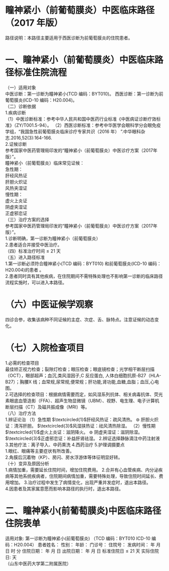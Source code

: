 # 瞳神紧小（前葡萄膜炎）中医临床路径 （2017 年版）  
路径说明：本路径主要适用于西医诊断为前葡萄膜炎的住院患者。  
# 一、瞳神紧小（前葡萄膜炎）中医临床路径标准住院流程  
（一）适用对象  
中医诊断：第一诊断为瞳神紧小(TCD 编码：BYT010)。 西医诊断：第一诊断为前葡萄膜炎(ICD-10 编码：H20.004)。  
（二）诊断依据  
1.疾病诊断  
（1）中医诊断标准：参考中华人民共和国中医药行业标准《中医病证诊断疗效标准》（ZY/T001.5-94）。 （2）西医诊断标准：参考中华医学会眼科学分会眼免疫学组，“我国急性前葡萄膜炎临床诊疗专家共识（2016 年） ”.中华眼科杂志.2016,52(3):164-166.  
2.证候诊断  
参考国家中医药管理局印发的“瞳神紧小（前葡萄膜炎）中医诊疗方案（2017年版）”。  
瞳神紧小（前葡萄膜炎）临床常见证候：  
急性期：  
肝经风热证  
肝胆火炽证  
风热夹湿证  
慢性期：  
虚火上炎证  
阴虚夹湿证  
正虚邪恋证  
（三）治疗方案的选择  
参考国家中医药管理局印发的“瞳神紧小（前葡萄膜炎）中医诊疗方案（2017年版）”。  
1.诊断明确，第一诊断为瞳神紧小（前葡萄膜炎）  
2.患者适合并接受中医治疗。  
（四）标准治疗时间${\leqslant}21$ 天  
（五）进入路径标准  
1.第一诊断必须符合瞳神紧小(TCD 编码：BYT010) 和前葡萄膜炎(ICD-10 编码：H20.004)的患者 。  
2.患者同时具有其他疾病，在住院期间不需特殊处理也不影响第一诊断的临床路径流程实施时，可以进入本路径。  
# （六）中医证候学观察  
四诊合参，收集该病种不同证候的主症、次症、舌、脉特点。注意证候的动态变化。  
# （七）入院检查项目  
1.必需的检查项目  
最佳矫正视力检查；裂隙灯检查；眼压检查；眼底镜检查；光学相干断层扫描（OCT），眼部超声；血沉,类风湿因子,C 反应蛋白, 人体白细胞抗原-B27（HLA-B27）；胸腰X 线；血常规,尿常规,便常规；肝功能,肾功能,血糖,血脂；血压,心电图。  
2.可选择的检查项目：根据病情需要而定，如风湿系列抗体、相关病毒抗体、荧光素眼底血管造影（FFA）、超声生物显微镜（UBM）、视野、电生理、电子计算机断层扫描（CT）及磁共振成像（MRI）等。  
（八）治疗方法  
1.辨证论治 （1）急性期 $\textcircled{1}$肝经风热证：疏风清热。 $\circledcirc$ 肝胆火炽证：清泻肝胆。  $\textcircled{3}$风湿挟热证：祛风清热除湿。 （2）慢性期 $\textcircled{1}$虚火上炎证：滋阴降火。 $\circledcirc$ 阴虚夹湿证：滋阴除湿。  $\textcircled{3}$正虚邪恋证：补益肝肾祛湿。 2.辨证选择静脉滴注中药注射液  3.其他疗法：离子导入、中药熏洗 4.西药治疗  5.护理调摄要点  
1.眼红、眼痛等主要症状有所改善。  
2.角膜后沉着物（KP）、房闪、房水浮游体等体征明显好转。  
（十）变异及原因分析  
1.病情加重，需要延长住院时间，增加住院费用。 2.合并有心血管疾病、内分泌疾病等其他系统疾病者，住院期间病情加重，需要特殊处理，导致住院时间延长、费用增加。 3.治疗过程中发生了病情变化，出现严重并发症时，退出本路径。  
4.因患者及其家属意愿而影响本路径的执行时，退出本路径。  
# 二、瞳神紧小(前葡萄膜炎)中医临床路径住院表单  
适用对象: 第一诊断为瞳神紧小(前葡萄膜炎) （TCD 编码：BYT010  ICD-10 编码：H20.004） 患者姓名：          性别：    年龄：    门诊号：         住院号：            发病时间：   年  月  日  时  分  住院日期：   年  月  日 出院日期：   年  月   日 标准住院日${\leqslant}21$ 天                实际住院日:    天  
（山东中医药大学第二附属医院）  